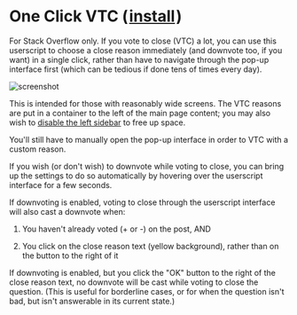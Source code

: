 # One Click VTC (&#8202;[install](https://github.com/CertainPerformance/Stack-Exchange-Userscripts/raw/master/One-Click-VTC/dist/StackOneClickVTC.user.js)&#8202;)

For Stack Overflow only. If you vote to close (VTC) a lot, you can use this userscript to choose a close reason immediately (and downvote too, if you want) in a single click, rather than have to navigate through the pop-up interface first (which can be tedious if done tens of times every day).

![screenshot](https://raw.githubusercontent.com/CertainPerformance/Stack-Exchange-Userscripts/master/One-Click-VTC/userscript-screenshot.png)

This is intended for those with reasonably wide screens. The VTC reasons are put in a container to the left of the main page content; you may also wish to [disable the left sidebar](https://stackoverflow.com/users/preferences/) to free up space.

You'll still have to manually open the pop-up interface in order to VTC with a custom reason.

If you wish (or don't wish) to downvote while voting to close, you can bring up the settings to do so automatically by hovering over the userscript interface for a few seconds.

If downvoting is enabled, voting to close through the userscript interface will also cast a downvote when:

1. You haven't already voted (+ or -) on the post, AND

2. You click on the close reason text (yellow background), rather than on the button to the right of it
 
If downvoting is enabled, but you click the "OK" button to the right of the close reason text, no downvote will be cast while voting to close the question. (This is useful for borderline cases, or for when the question isn't bad, but isn't answerable in its current state.)
